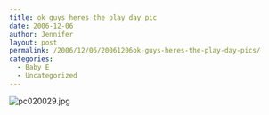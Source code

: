 ```yaml
---
title: ok guys heres the play day pic
date: 2006-12-06
author: Jennifer
layout: post
permalink: /2006/12/06/20061206ok-guys-heres-the-play-day-pics/
categories:
  - Baby E
  - Uncategorized
---
```

<img id="image81" alt="pc020029.jpg" src="http://static.squarespace.com/static/50db6bb3e4b015296cd43789/50dfa5b1e4b0dc6320e0b5ea/50dfa5b1e4b0dc6320e0b637/1165443598000/?format=original" />
